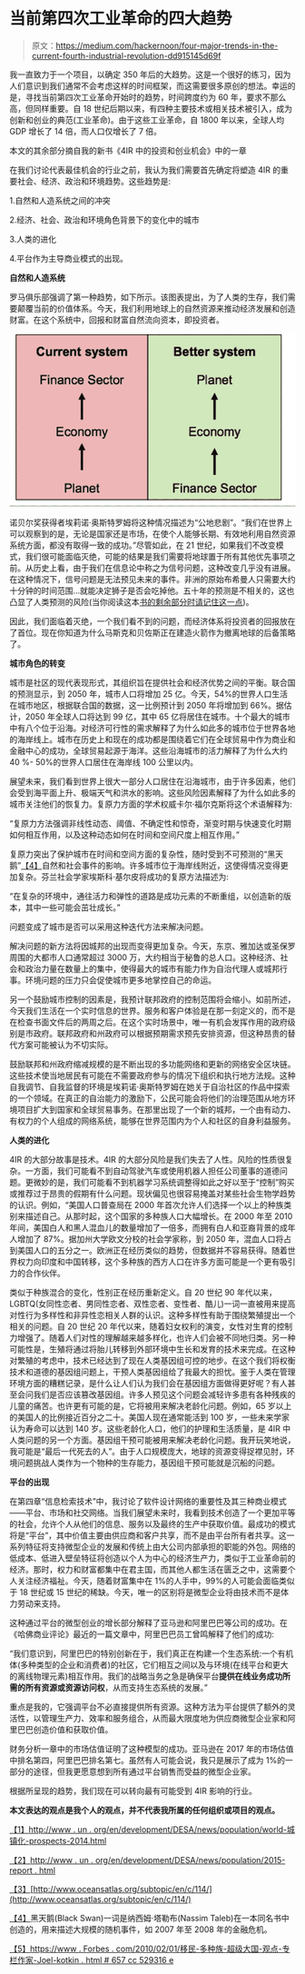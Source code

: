 # 当前第四次工业革命的四大趋势

> 原文：<https://medium.com/hackernoon/four-major-trends-in-the-current-fourth-industrial-revolution-dd915145d69f>

我一直致力于一个项目，以确定 350 年后的大趋势。这是一个很好的练习，因为人们意识到我们通常不会考虑这样的时间框架，而这需要很多原创的想法。幸运的是，寻找当前第四次工业革命开始时的趋势，时间跨度约为 60 年，要求不那么高，但同样重要。自 18 世纪后期以来，有四种主要技术或相关技术被引入，成为创新和创业的典范(工业革命)。由于这些工业革命，自 1800 年以来，全球人均 GDP 增长了 14 倍，而人口仅增长了 7 倍。

本文的其余部分摘自我的新书《4IR 中的投资和创业机会》中的一章

在我们讨论代表最佳机会的行业之前，我认为我们需要首先确定将塑造 4IR 的重要社会、经济、政治和环境趋势。这些趋势是:

1.自然和人造系统之间的冲突

2.经济、社会、政治和环境角色背景下的变化中的城市

3.人类的进化

4.平台作为主导商业模式的出现。

**自然和人造系统**

罗马俱乐部强调了第一种趋势，如下所示。该图表提出，为了人类的生存，我们需要颠覆当前的价值体系。今天，我们利用地球上的自然资源来推动经济发展和创造财富。在这个系统中，回报和财富自然流向资本，即投资者。

![](img/b067b2e59214b0388c55cca6bd5c0d17.png)

诺贝尔奖获得者埃莉诺·奥斯特罗姆将这种情况描述为“公地悲剧”。“我们在世界上可以观察到的是，无论是国家还是市场，在使个人能够长期、有效地利用自然资源系统方面，都没有取得一致的成功。”尽管如此，在 21 世纪，如果我们不改变模式，我们很可能面临灭绝，可能的结果是我们需要将地球置于所有其他优先事项之前。从历史上看，由于我们在信息论中称之为信号问题，这种改变几乎没有进展。在这种情况下，信号问题是无法预见未来的事件。非洲的原始布希曼人只需要大约十分钟的时间范围…就能决定狮子是否会吃掉他。五十年的预测是不相关的，这也凸显了人类预测的风险(当你阅读这本[书的剩余部分时请记住这一点](https://hackernoon.com/tagged/book))。

因此，我们面临着灭绝，一个我们看不到的问题，而经济体系将投资者的回报放在了首位。现在你知道为什么马斯克和贝佐斯正在建造火箭作为撤离地球的后备策略了。

**城市角色的转变**

城市是社区的现代表现形式，其组织旨在提供社会和经济优势之间的平衡。联合国的预测显示，到 2050 年，城市人口将增加 25 亿。今天，54%的世界人口生活在城市地区，根据联合国的数据，这一比例预计到 2050 年将增加到 66%。据估计，2050 年全球人口将达到 99 亿，其中 65 亿将居住在城市。十个最大的城市中有八个位于沿海。对经济可行性的需求解释了为什么如此多的城市位于世界各地的海岸线上。城市在历史上和现在的成功都是围绕着它们在全球贸易中作为商业和金融中心的成功，全球贸易起源于海洋。这些沿海城市的活力解释了为什么大约 40 %- 50%的世界人口居住在海岸线 100 公里以内。

展望未来，我们看到世界上很大一部分人口居住在沿海城市，由于许多因素，他们会受到海平面上升、极端天气和洪水的影响。这些风险因素解释了为什么如此多的城市关注他们的恢复力。复原力方面的学术权威卡尔·福尔克斯将这个术语解释为:

“复原力方法强调非线性动态、阈值、不确定性和惊奇，渐变时期与快速变化时期如何相互作用，以及这种动态如何在时间和空间尺度上相互作用。”

复原力突出了保护城市在时间和空间方面的复杂性，随时受到不可预测的“黑天鹅”[【4】](#_ftn4)自然和社会事件的影响。许多城市位于海岸线附近，这使得情况变得更加复杂。芬兰社会学家埃斯科·基尔皮将成功的复原方法描述为:

“在复杂的环境中，通往活力和弹性的道路是成功元素的不断重组，以创造新的版本，其中一些可能会茁壮成长。”

问题变成了城市是否可以采用这种迭代方法来解决问题。

解决问题的新方法将因城邦的出现而变得更加复杂。今天，东京、雅加达或圣保罗周围的大都市人口通常超过 3000 万，大约相当于秘鲁的总人口。这种经济、社会和政治力量在数量上的集中，使得最大的城市有能力作为自治代理人或城邦行事。环境问题的压力只会促使城市更多地掌控自己的命运。

另一个鼓励城市控制的因素是，我预计联邦政府的控制范围将会缩小。如前所述，今天我们生活在一个实时信息的世界。服务和客户体验是在那一刻定义的，而不是在检查书面文件后的两周之后。在这个实时场景中，唯一有机会发挥作用的政府级别是市政府。联邦政府和州政府可以根据预期需求预先安排资源，但这种昂贵的替代方案可能被认为不切实际。

鼓励联邦和州政府缩减规模的是不断出现的多功能网络和更新的网络安全区块链。这些技术使当地居民有可能在不需要政府参与的情况下组织和执行地方法规。这种自我调节、自我监督的环境是埃莉诺·奥斯特罗姆在她关于自治社区的作品中探索的一个领域。在真正的自治能力的激励下，公民可能会将他们的治理范围从地方环境项目扩大到国家和全球贸易事务。在那里出现了一个新的城邦，一个由有动力、有权力的个人组成的网络系统，能够在世界范围内为个人和社区的自身利益服务。

**人类的进化**

4IR 的大部分故事是技术。4IR 的大部分风险是我们失去了人性。风险的性质很复杂。一方面，我们可能看不到自动驾驶汽车或使用机器人担任公司董事的道德问题。更微妙的是，我们可能看不到机器学习系统调整得如此之好以至于“控制”购买或推荐过于昂贵的假期有什么问题。现状偏见也很容易掩盖对某些社会生物学趋势的认识。例如，“美国人口普查局在 2000 年首次允许人们选择一个以上的种族类别来描述自己。从那时起，这个国家的多种族人口大幅增长。在 2000 年至 2010 年间，美国白人和黑人混血儿的数量增加了一倍多，而拥有白人和亚裔背景的成年人增加了 87%。据加州大学欧文分校的社会学家称，到 2050 年，混血人口将占到美国人口的五分之一。欧洲正在经历类似的趋势，但数据并不容易获得。随着世界权力向印度和中国转移，这个多种族的西方人口在许多方面可能是一个更有吸引力的合作伙伴。

类似于种族混合的变化，性别正在经历重新定义。自 20 世纪 90 年代以来，LGBTQ(女同性恋者、男同性恋者、双性恋者、变性者、酷儿)一词一直被用来提高对性行为多样性和非异性恋相关人群的认识。这种多样性有助于围绕繁殖提出一个相关的问题。自 20 世纪 20 年代以来，随着妇女权利的演变，女性对生育的控制力增强了。随着人们对性的理解越来越多样化，也许人们会被不同地归类。另一种可能性是，生殖将通过将胎儿转移到外部环境中生长和发育的技术来完成。在这种对繁殖的考虑中，技术已经达到了现在人类基因组可控的地步。在这个我们将权衡技术和道德的基因组问题上，干预人类基因组给了我最大的担忧。鉴于人类在管理环境方面的糟糕记录，是什么让人们认为我们会在基因组方面做得更好呢？有人甚至会问我们是否应该篡改基因组。许多人预见这个问题会减轻许多患有各种残疾的儿童的痛苦。也许更有可能的是，它将被用来解决老龄化问题。例如，65 岁以上的美国人的比例接近百分之二十。美国人现在通常能活到 100 岁，一些未来学家认为寿命可以达到 140 岁。这些老龄化人口，他们的护理和生活质量，是 4IR 中人类问题的另一个方面。基因组干预可能被用来解决老龄化问题。我开玩笑地说，我可能是“最后一代死去的人”。由于人口规模庞大，地球的资源变得捉襟见肘，环境问题挑战人类作为一个物种的生存能力，基因组干预可能就是沉船的问题。

**平台的出现**

在第四章“信息检索技术”中，我讨论了软件设计网络的重要性及其三种商业模式——平台、市场和社交网络。当我们展望未来时，我看到技术创造了一个更加平等的社会，允许个人从他们的信息、服务以及最终的生产中获取价值。最成功的模式将是“平台”，其中价值主要由供应商和客户共享，而不是由平台所有者共享。这一系列特征将支持微型企业的发展和传统上由大公司内部承担的职能的外包。网络的低成本、低进入壁垒特征将创造以个人为中心的经济生产力，类似于工业革命前的经济。那时，权力和财富都集中在君主国，而其他人都生活在匮乏之中，这需要个人关注经济福祉。今天，随着财富集中在 1%的人手中，99%的人可能会面临类似于 18 世纪或 15 世纪的稀缺。今天，唯一的区别将是微型企业将由技术而不是体力劳动来支持。

这种通过平台的微型创业的增长部分解释了亚马逊和阿里巴巴等公司的成功。在《哈佛商业评论》最近的一篇文章中，阿里巴巴员工曾鸣解释了他们的成功:

“我们意识到，阿里巴巴的特别创新在于，我们真正在构建一个生态系统:一个有机体(多种类型的企业和消费者)的社区，它们相互之间以及与环境(在线平台和更大的离线物理元素)相互作用。我们的战略当务之急是确保平台**提供在线业务成功所需的所有资源或资源访问权**，从而支持生态系统的发展。”

重点是我的，它强调平台不必直接提供所有资源。这种方法为平台提供了额外的灵活性，以管理生产力、效率和服务组合，从而最大限度地为供应商微型企业家和阿里巴巴创造价值和获取价值。

财务分析一章中的市场估值证明了这种模型的成功。亚马逊在 2017 年的市场估值中排名第四，阿里巴巴排名第七。虽然有人可能会说，我只是展示了成为 1%的一部分的途径，但我更愿意想到所有通过平台销售而受益的微型企业家。

根据所呈现的趋势，我们现在可以转向最有可能受到 4IR 影响的行业。

**本文表达的观点是我个人的观点，并不代表我所属的任何组织或项目的观点。**

[【1】](#_ftnref1)[http://www . un . org/en/development/DESA/news/population/world-城镇化-prospects-2014.html](http://www.un.org/en/development/desa/news/population/world-urbanization-prospects-2014.html)

[【2】](#_ftnref2)[http://www . un . org/en/development/DESA/news/population/2015-report . html](http://www.un.org/en/development/desa/news/population/2015-report.html)

[【3】](#_ftnref3)[http://www.oceansatlas.org/subtopic/en/c/114/](http://www.oceansatlas.org/subtopic/en/c/114/)

[【4】](#_ftnref4)黑天鹅(Black Swan)一词是纳西姆·塔勒布(Nassim Taleb)在一本同名书中创造的，用来描述大规模的随机事件，如 2007 年至 2008 年的金融危机。

[【5】](#_ftnref5)[https://www . Forbes . com/2010/02/01/移民-多种族-超级大国-观点-专栏作家-Joel-kotkin . html # 657 cc 529316 e](https://www.forbes.com/2010/02/01/immigration-multiracial-superpower-opinions-columnists-joel-kotkin.html#657cc529316e)